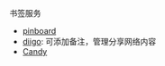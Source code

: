 书签服务

- [pinboard](https://pinboard.in/)
- [diigo](https://www.diigo.com): 可添加备注，管理分享网络内容
- [Candy](https://www.candybank.com/)
